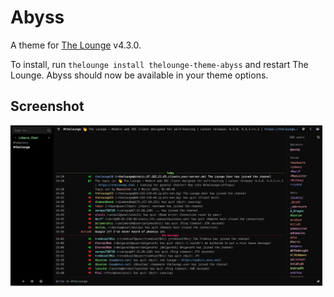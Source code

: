 # Abyss

A theme for [The Lounge](https://github.com/thelounge/thelounge) v4.3.0.

To install, run `thelounge install thelounge-theme-abyss` and restart The
Lounge. Abyss should now be available in your theme options.

## Screenshot

<img src="https://raw.githubusercontent.com/Flisk/thelounge-theme-abyss/screenshots/abyss.png" alt="Theme screenshot">

